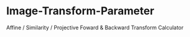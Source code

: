 # Image-Transform-Parameter
Affine / Similarity / Projective Foward &amp; Backward Transform Calculator
